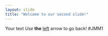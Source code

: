 ```yaml
---
layout: slide
title: "Welcome to our second slide!"
---
```

Your text
*Use* __the__ [left](http://www.google.com?q=left) arrow to go back!
#JMM1
